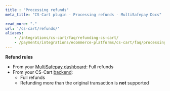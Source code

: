 ```yaml
---
title : "Processing refunds"
meta_title: "CS-Cart plugin - Processing refunds - MultiSafepay Docs"

read_more: "."
url: '/cs-cart/refunds/'
aliases: 
    - /integrations/cs-cart/faq/refunding-cs-cart/
    - /payments/integrations/ecommerce-platforms/cs-cart/faq/processing-refunds/
---
```


**Refund rules**  

- From your [MultiSafepay dashboard](/refunds/full-partial/): Full refunds
- From your CS-Cart [backend](/glossaries/multisafepay-glossary/#backend):  
    - Full refunds
    - Refunding more than the original transaction is **not** supported


